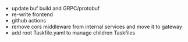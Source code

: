 - update buf build and GRPC/protobuf
- re-write frontend
- github actions
- remove cors middleware from internal services and move it to gateway
- add root Taskfile.yaml to manage children Taskfiles
